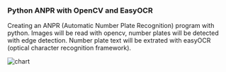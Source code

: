 ### Python ANPR with OpenCV and EasyOCR

Creating an ANPR (Automatic Number Plate Recognition) program with python.
Images will be read with opencv, number plates will be detected with edge detection.
Number plate text will be extrated with easyOCR (optical character recognition framework).

![chart](https://github.com/rafaski1/Automatic-Number-Plate-Recognition/blob/main/carocr.jpg?raw=true)
